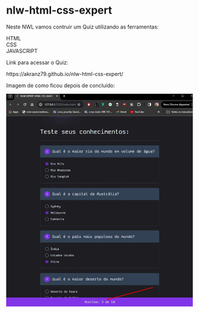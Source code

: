 # nlw-html-css-expert


Neste NWL vamos contruir um Quiz utilizando as ferramentas:

HTML <br>
CSS <br>
JAVASCRIPT <br>
<p>
Link para acessar o Quiz:
</p>
https://akranz79.github.io/nlw-html-css-expert/
<p>
Imagem de como ficou depois de concluído:
</p>

![imagem](./img/Screenshot_1.jpg)

